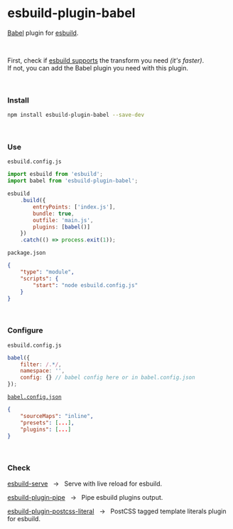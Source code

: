 <div></div>

# esbuild-plugin-babel

[Babel](https://github.com/babel/babel) plugin for [esbuild](https://github.com/evanw/esbuild).

<br>

First, check if [esbuild supports](https://esbuild.github.io/content-types/) the transform you need _(it's faster)_.  
If not, you can add the Babel plugin you need with this plugin.

<br>

### Install

```zsh
npm install esbuild-plugin-babel --save-dev
```

<br>

### Use

`esbuild.config.js`

```js
import esbuild from 'esbuild';
import babel from 'esbuild-plugin-babel';

esbuild
    .build({
        entryPoints: ['index.js'],
        bundle: true,
        outfile: 'main.js',
        plugins: [babel()]
    })
    .catch(() => process.exit(1));
```

`package.json`

```json
{
    "type": "module",
    "scripts": {
        "start": "node esbuild.config.js"
    }
}
```

<br>

### Configure

`esbuild.config.js`

```js
babel({
    filter: /.*/,
    namespace: '',
    config: {} // babel config here or in babel.config.json
});
```

[`babel.config.json`](https://babeljs.io/docs/en/configuration)

```json
{
    "sourceMaps": "inline",
    "presets": [...],
    "plugins": [...]
}
```

<br>

### Check

[esbuild-serve](https://github.com/nativew/esbuild-serve) &nbsp; → &nbsp; Serve with live reload for esbuild.

[esbuild-plugin-pipe](https://github.com/nativew/esbuild-plugin-pipe) &nbsp; → &nbsp; Pipe esbuild plugins output.

[esbuild-plugin-postcss-literal](https://github.com/nativew/esbuild-plugin-postcss-literal) &nbsp; → &nbsp; PostCSS tagged template literals plugin for esbuild.

<br>
